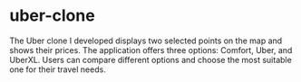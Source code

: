 # uber-clone
 The Uber clone I developed displays two selected points on the map and shows their prices. The application offers three options: Comfort, Uber, and UberXL. Users can compare different options and choose the most suitable one for their travel needs. 
